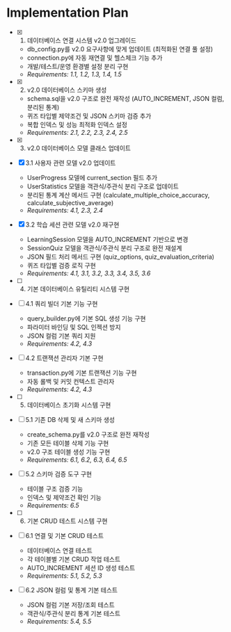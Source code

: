 # Implementation Plan

- [x] 1. 데이터베이스 연결 시스템 v2.0 업그레이드





  - db_config.py를 v2.0 요구사항에 맞게 업데이트 (최적화된 연결 풀 설정)
  - connection.py에 자동 재연결 및 헬스체크 기능 추가
  - 개발/테스트/운영 환경별 설정 분리 구현
  - _Requirements: 1.1, 1.2, 1.3, 1.4, 1.5_

- [x] 2. v2.0 데이터베이스 스키마 생성





  - schema.sql을 v2.0 구조로 완전 재작성 (AUTO_INCREMENT, JSON 컬럼, 분리된 통계)
  - 퀴즈 타입별 제약조건 및 JSON 스키마 검증 추가
  - 복합 인덱스 및 성능 최적화 인덱스 설정
  - _Requirements: 2.1, 2.2, 2.3, 2.4, 2.5_

- [x] 3. v2.0 데이터베이스 모델 클래스 업데이트




- [x] 3.1 사용자 관련 모델 v2.0 업데이트


  - UserProgress 모델에 current_section 필드 추가
  - UserStatistics 모델을 객관식/주관식 분리 구조로 업데이트
  - 분리된 통계 계산 메서드 구현 (calculate_multiple_choice_accuracy, calculate_subjective_average)
  - _Requirements: 4.1, 2.3, 2.4_



- [x] 3.2 학습 세션 관련 모델 v2.0 재구현





  - LearningSession 모델을 AUTO_INCREMENT 기반으로 변경
  - SessionQuiz 모델을 객관식/주관식 분리 구조로 완전 재설계
  - JSON 필드 처리 메서드 구현 (quiz_options, quiz_evaluation_criteria)
  - 퀴즈 타입별 검증 로직 구현
  - _Requirements: 4.1, 3.1, 3.2, 3.3, 3.4, 3.5, 3.6_

- [ ] 4. 기본 데이터베이스 유틸리티 시스템 구현
- [ ] 4.1 쿼리 빌더 기본 기능 구현
  - query_builder.py에 기본 SQL 생성 기능 구현
  - 파라미터 바인딩 및 SQL 인젝션 방지
  - JSON 컬럼 기본 쿼리 지원
  - _Requirements: 4.2, 4.3_

- [ ] 4.2 트랜잭션 관리자 기본 구현
  - transaction.py에 기본 트랜잭션 기능 구현
  - 자동 롤백 및 커밋 컨텍스트 관리자
  - _Requirements: 4.2, 4.3_

- [ ] 5. 데이터베이스 초기화 시스템 구현
- [ ] 5.1 기존 DB 삭제 및 새 스키마 생성
  - create_schema.py를 v2.0 구조로 완전 재작성
  - 기존 모든 테이블 삭제 기능 구현
  - v2.0 구조 테이블 생성 기능 구현
  - _Requirements: 6.1, 6.2, 6.3, 6.4, 6.5_

- [ ] 5.2 스키마 검증 도구 구현
  - 테이블 구조 검증 기능
  - 인덱스 및 제약조건 확인 기능
  - _Requirements: 6.5_

- [ ] 6. 기본 CRUD 테스트 시스템 구현
- [ ] 6.1 연결 및 기본 CRUD 테스트
  - 데이터베이스 연결 테스트
  - 각 테이블별 기본 CRUD 작업 테스트
  - AUTO_INCREMENT 세션 ID 생성 테스트
  - _Requirements: 5.1, 5.2, 5.3_

- [ ] 6.2 JSON 컬럼 및 통계 기본 테스트
  - JSON 컬럼 기본 저장/조회 테스트
  - 객관식/주관식 분리 통계 기본 테스트
  - _Requirements: 5.4, 5.5_
